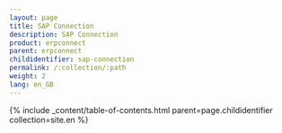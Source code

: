 ```yaml
---
layout: page
title: SAP Connection
description: SAP Connection
product: erpconnect
parent: erpconnect
childidentifier: sap-connection
permalink: /:collection/:path
weight: 2
lang: en_GB
---
```



{% include _content/table-of-contents.html parent=page.childidentifier collection=site.en %}
